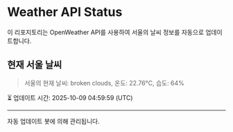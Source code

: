 
# Weather API Status

이 리포지토리는 OpenWeather API를 사용하여 서울의 날씨 정보를 자동으로 업데이트합니다.

## 현재 서울 날씨
> 서울의 현재 날씨: broken clouds, 온도: 22.76°C, 습도: 64%

⏳ 업데이트 시간: 2025-10-09 04:59:59 (UTC)

---
자동 업데이트 봇에 의해 관리됩니다.
